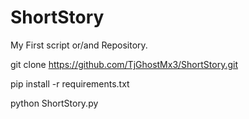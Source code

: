 # ShortStory
My First script or/and Repository.

git clone https://github.com/TjGhostMx3/ShortStory.git

pip install -r requirements.txt

python ShortStory.py
